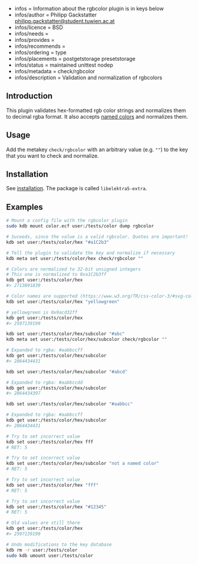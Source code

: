 - infos = Information about the rgbcolor plugin is in keys below
- infos/author = Philipp Gackstatter <philipp.gackstatter@student.tuwien.ac.at>
- infos/licence = BSD
- infos/needs =
- infos/provides =
- infos/recommends =
- infos/ordering = type
- infos/placements = postgetstorage presetstorage
- infos/status = maintained unittest nodep
- infos/metadata = check/rgbcolor
- infos/description = Validation and normalization of rgbcolors

## Introduction

This plugin validates hex-formatted rgb color strings and normalizes them to decimal rgba format. It also accepts [named colors](https://www.w3.org/TR/css-color-3/#svg-color) and normalizes them.

## Usage

Add the metakey `check/rgbcolor` with an arbitrary value (e.g. `""`) to the key that you want to check and normalize.

## Installation

See [installation](/doc/INSTALL.md).
The package is called `libelektra5-extra`.

## Examples

```sh
# Mount a config file with the rgbcolor plugin
sudo kdb mount color.ecf user:/tests/color dump rgbcolor

# Suceeds, since the value is a valid rgbcolor. Quotes are important!
kdb set user:/tests/color/hex "#a1C2b3"

# Tell the plugin to validate the key and normalize if necessary
kdb meta set user:/tests/color/hex check/rgbcolor ""

# Colors are normalized to 32-bit unsigned integers
# This one is normalized to 0xa1C2b3ff
kdb get user:/tests/color/hex
#> 2713891839

# Color names are supported (https://www.w3.org/TR/css-color-3/#svg-color)
kdb set user:/tests/color/hex "yellowgreen"

# yellowgreen is 0x9acd32ff
kdb get user:/tests/color/hex
#> 2597139199

kdb set user:/tests/color/hex/subcolor "#abc"
kdb meta set user:/tests/color/hex/subcolor check/rgbcolor ""

# Expanded to rgba: #aabbccff
kdb get user:/tests/color/hex/subcolor
#> 2864434431

kdb set user:/tests/color/hex/subcolor "#abcd"

# Expanded to rgba: #aabbccdd
kdb get user:/tests/color/hex/subcolor
#> 2864434397

kdb set user:/tests/color/hex/subcolor "#aabbcc"

# Expanded to rgba: #aabbccff
kdb get user:/tests/color/hex/subcolor
#> 2864434431

# Try to set incorrect value
kdb set user:/tests/color/hex fff
# RET: 5

# Try to set incorrect value
kdb set user:/tests/color/hex/subcolor "not a named color"
# RET: 5

# Try to set incorrect value
kdb set user:/tests/color/hex "fff"
# RET: 5

# Try to set incorrect value
kdb set user:/tests/color/hex "#12345"
# RET: 5

# Old values are still there
kdb get user:/tests/color/hex
#> 2597139199

# Undo modifications to the key database
kdb rm -r user:/tests/color
sudo kdb umount user:/tests/color
```

